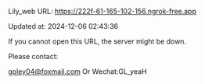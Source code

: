 Lily_web URL: https://222f-61-165-102-156.ngrok-free.app

Updated at: 2024-12-06 02:43:36

If you cannot open this URL, the server might be down.

Please contact: 

goley04@foxmail.com Or Wechat:GL_yeaH
